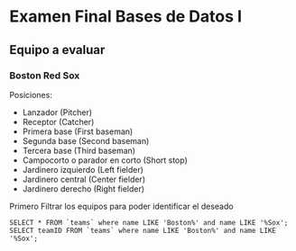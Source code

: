 # Examen Final Bases de Datos I

## Equipo a evaluar

### Boston Red Sox

Posiciones:
- Lanzador (Pitcher)
- Receptor (Catcher)
- Primera base (First baseman)
- Segunda base (Second baseman)
- Tercera base (Third baseman)
- Campocorto o parador en corto (Short stop)
- Jardinero izquierdo (Left fielder)
- Jardinero central (Center fielder)
- Jardinero derecho (Right fielder)

Primero Filtrar los equipos para poder identificar el deseado

```
SELECT * FROM `teams` where name LIKE 'Boston%' and name LIKE '%Sox';
SELECT teamID FROM `teams` where name LIKE 'Boston%' and name LIKE '%Sox';
```
